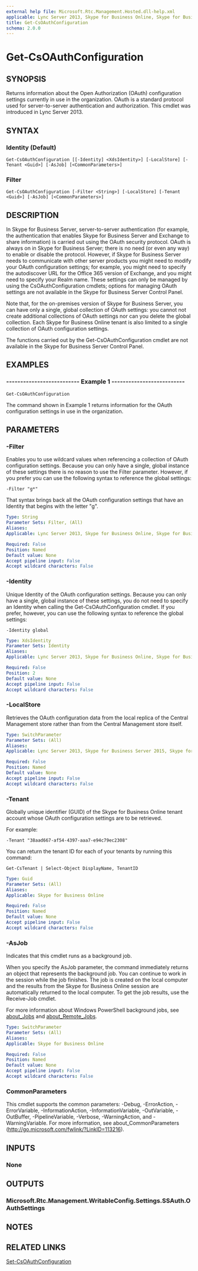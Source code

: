 ```yaml
---
external help file: Microsoft.Rtc.Management.Hosted.dll-help.xml
applicable: Lync Server 2013, Skype for Business Online, Skype for Business Server 2015, Skype for Business Server 2019
title: Get-CsOAuthConfiguration
schema: 2.0.0
---
```


# Get-CsOAuthConfiguration

## SYNOPSIS
Returns information about the Open Authorization (OAuth) configuration settings currently in use in the organization.
OAuth is a standard protocol used for server-to-server authentication and authorization.
This cmdlet was introduced in Lync Server 2013.


## SYNTAX

### Identity (Default)
```
Get-CsOAuthConfiguration [[-Identity] <XdsIdentity>] [-LocalStore] [-Tenant <Guid>] [-AsJob] [<CommonParameters>]
```

### Filter
```
Get-CsOAuthConfiguration [-Filter <String>] [-LocalStore] [-Tenant <Guid>] [-AsJob] [<CommonParameters>]
```


## DESCRIPTION
In Skype for Business Server, server-to-server authentication (for example, the authentication that enables Skype for Business Server and Exchange to share information) is carried out using the OAuth security protocol.
OAuth is always on in Skype for Business Server; there is no need (or even any way) to enable or disable the protocol.
However, if Skype for Business Server needs to communicate with other server products you might need to modify your OAuth configuration settings; for example, you might need to specify the autodiscover URL for the Office 365 version of Exchange, and you might need to specify your Realm name.
These settings can only be managed by using the CsOAuthConfiguration cmdlets; options for managing OAuth settings are not available in the Skype for Business Server Control Panel.

Note that, for the on-premises version of Skype for Business Server, you can have only a single, global collection of OAuth settings: you cannot not create additional collections of OAuth settings nor can you delete the global collection.
Each Skype for Business Online tenant is also limited to a single collection of OAuth configuration settings.

The functions carried out by the Get-CsOAuthConfiguration cmdlet are not available in the Skype for Business Server Control Panel.


## EXAMPLES

### -------------------------- Example 1 --------------------------
```
Get-CsOAuthConfiguration
```

The command shown in Example 1 returns information for the OAuth configuration settings in use in the organization.


## PARAMETERS

### -Filter
Enables you to use wildcard values when referencing a collection of OAuth configuration settings.
Because you can only have a single, global instance of these settings there is no reason to use the Filter parameter.
However, if you prefer you can use the following syntax to reference the global settings:

`-Filter "g*"`

That syntax brings back all the OAuth configuration settings that have an Identity that begins with the letter "g".

```yaml
Type: String
Parameter Sets: Filter, (All)
Aliases: 
Applicable: Lync Server 2013, Skype for Business Online, Skype for Business Server 2015, Skype for Business Server 2019

Required: False
Position: Named
Default value: None
Accept pipeline input: False
Accept wildcard characters: False
```

### -Identity
Unique Identity of the OAuth configuration settings.
Because you can only have a single, global instance of these settings, you do not need to specify an Identity when calling the Get-CsOAuthConfiguration cmdlet.
If you prefer, however, you can use the following syntax to reference the global settings:

`-Identity global`

```yaml
Type: XdsIdentity
Parameter Sets: Identity
Aliases: 
Applicable: Lync Server 2013, Skype for Business Online, Skype for Business Server 2015, Skype for Business Server 2019

Required: False
Position: 2
Default value: None
Accept pipeline input: False
Accept wildcard characters: False
```

### -LocalStore
Retrieves the OAuth configuration data from the local replica of the Central Management store rather than from the Central Management store itself.

```yaml
Type: SwitchParameter
Parameter Sets: (All)
Aliases: 
Applicable: Lync Server 2013, Skype for Business Server 2015, Skype for Business Server 2019

Required: False
Position: Named
Default value: None
Accept pipeline input: False
Accept wildcard characters: False
```

### -Tenant
Globally unique identifier (GUID) of the Skype for Business Online tenant account whose OAuth configuration settings are to be retrieved.

For example:

`-Tenant "38aad667-af54-4397-aaa7-e94c79ec2308"`

You can return the tenant ID for each of your tenants by running this command:

`Get-CsTenant | Select-Object DisplayName, TenantID`

```yaml
Type: Guid
Parameter Sets: (All)
Aliases: 
Applicable: Skype for Business Online

Required: False
Position: Named
Default value: None
Accept pipeline input: False
Accept wildcard characters: False
```

### -AsJob
Indicates that this cmdlet runs as a background job.

When you specify the AsJob parameter, the command immediately returns an object that represents the background job. You can continue to work in the session while the job finishes. The job is created on the local computer and the results from the Skype for Business Online session are automatically returned to the local computer. To get the job results, use the Receive-Job cmdlet.

For more information about Windows PowerShell background jobs, see [about_Jobs](https://docs.microsoft.com/en-us/powershell/module/microsoft.powershell.core/about/about_jobs?view=powershell-6) and [about_Remote_Jobs](https://docs.microsoft.com/en-us/powershell/module/microsoft.powershell.core/about/about_remote_jobs?view=powershell-6).

```yaml
Type: SwitchParameter
Parameter Sets: (All)
Aliases: 
Applicable: Skype for Business Online

Required: False
Position: Named
Default value: None
Accept pipeline input: False
Accept wildcard characters: False
```

### CommonParameters
This cmdlet supports the common parameters: -Debug, -ErrorAction, -ErrorVariable, -InformationAction, -InformationVariable, -OutVariable, -OutBuffer, -PipelineVariable, -Verbose, -WarningAction, and -WarningVariable. For more information, see about_CommonParameters (http://go.microsoft.com/fwlink/?LinkID=113216).


## INPUTS

### None


## OUTPUTS

### Microsoft.Rtc.Management.WritableConfig.Settings.SSAuth.OAuthSettings


## NOTES


## RELATED LINKS
[Set-CsOAuthConfiguration](Set-CsOAuthConfiguration.md)

